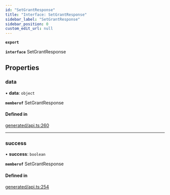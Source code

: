 ```yaml
---
id: "SetGrantResponse"
title: "Interface: SetGrantResponse"
sidebar_label: "SetGrantResponse"
sidebar_position: 0
custom_edit_url: null
---
```


**`export`**

**`interface`** SetGrantResponse

## Properties

### data

• **data**: `object`

**`memberof`** SetGrantResponse

#### Defined in

[generated/api.ts:260](https://github.com/refinery-labs/lunasec-monorepo/blob/6c5edb8/js/sdks/packages/tokenizer-sdk/src/generated/api.ts#L260)

___

### success

• **success**: `boolean`

**`memberof`** SetGrantResponse

#### Defined in

[generated/api.ts:254](https://github.com/refinery-labs/lunasec-monorepo/blob/6c5edb8/js/sdks/packages/tokenizer-sdk/src/generated/api.ts#L254)
